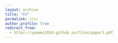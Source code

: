 ```yaml
---
layout: archive
title: "CV"
permalink: /cv/
author_profile: true
redirect_from:
  - https://yaowei1024.github.io/files/paper1.pdf
---
```

